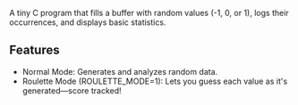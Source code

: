 A tiny C program that fills a buffer with random values (-1, 0, or 1), logs their occurrences, and displays basic statistics.

## Features

- Normal Mode: Generates and analyzes random data.
- Roulette Mode (ROULETTE_MODE=1): Lets you guess each value as it's generated—score tracked!
